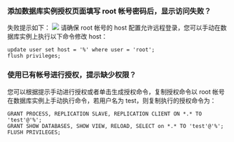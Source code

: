 ### 添加数据库实例授权页面填写 root 帐号密码后，显示访问失败？
失败提示如下：
![](https://main.qcloudimg.com/raw/31e02dce1bed9ea244895e921ed80c12.png)
请确保 root 帐号的 host 配置允许远程登录，您可以手动在数据库实例上执行以下命令修改 host：
```
update user set host = '%' where user = 'root';
flush privileges;
```

### 使用已有帐号进行授权，提示缺少权限？
您可以根据提示手动进行授权或者单击生成授权命令，复制授权命令以 root 帐号在数据库实例上手动执行命令，若用户名为 test，则复制执行的授权命令为：
```
GRANT PROCESS, REPLICATION SLAVE, REPLICATION CLIENT ON *.* TO 'test'@'%';
GRANT SHOW DATABASES, SHOW VIEW, RELOAD, SELECT on *.* TO 'test'@'%';
FLUSH PRIVILEGES;
```
